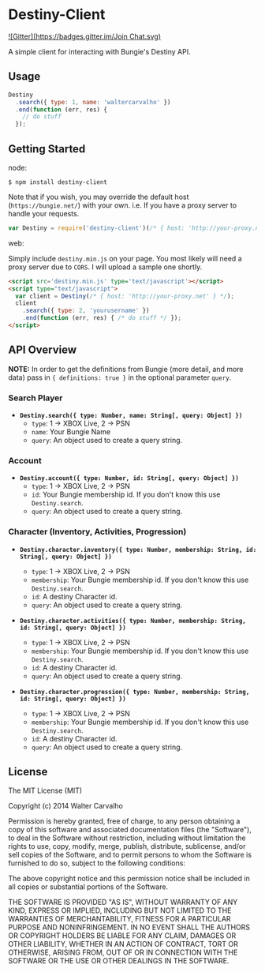 Destiny-Client
====
[![Gitter](https://badges.gitter.im/Join Chat.svg)](https://gitter.im/waltfy/destiny?utm_source=badge&utm_medium=badge&utm_campaign=pr-badge&utm_content=badge)

A simple client for interacting with Bungie's Destiny API.

## Usage

```js
Destiny
  .search({ type: 1, name: 'waltercarvalho' })
  .end(function (err, res) {
    // do stuff
  });
```

## Getting Started

node:

`$ npm install destiny-client`

Note that if you wish, you may override the default host (`https://bungie.net/`) with your own. i.e. If you have a proxy server to handle your requests.

```js
var Destiny = require('destiny-client')(/* { host: 'http://your-proxy.net' } */);
```

web:

Simply include `destiny.min.js` on your page. You most likely will need a proxy server due to `CORS`. I will upload a sample one shortly.

```html
<script src='destiny.min.js' type='text/javascript'></script>
<script type="text/javascript">
  var client = Destiny(/* { host: 'http://your-proxy.net' } */);
  client
    .search({ type: 2, 'yourusername' })
    .end(function (err, res) { /* do stuff */ });
</script>
```

## API Overview

**NOTE:** In order to get the definitions from Bungie (more detail, and more data) pass in `{ definitions: true }` in the optional parameter `query`.

### Search Player

* **`Destiny.search({ type: Number, name: String[, query: Object] })`**
  * `type`: 1 -> XBOX Live, 2 -> PSN
  * `name`: Your Bungie Name
  * `query`: An object used to create a query string.

### Account

* **`Destiny.account({ type: Number, id: String[, query: Object] })`**
  * `type`: 1 -> XBOX Live, 2 -> PSN
  * `id`: Your Bungie membership id. If you don't know this use `Destiny.search`.
  * `query`: An object used to create a query string.

### Character (Inventory, Activities, Progression)

* **`Destiny.character.inventory({ type: Number, membership: String, id: String[, query: Object] })`**
  * `type`: 1 -> XBOX Live, 2 -> PSN
  * `membership`: Your Bungie membership id. If you don't know this use `Destiny.search`.
  * `id`: A destiny Character id.
  * `query`: An object used to create a query string.

* **`Destiny.character.activities({ type: Number, membership: String, id: String[, query: Object] })`**
  * `type`: 1 -> XBOX Live, 2 -> PSN
  * `membership`: Your Bungie membership id. If you don't know this use `Destiny.search`.
  * `id`: A destiny Character id.
  * `query`: An object used to create a query string.

* **`Destiny.character.progression({ type: Number, membership: String, id: String[, query: Object] })`**
  * `type`: 1 -> XBOX Live, 2 -> PSN
  * `membership`: Your Bungie membership id. If you don't know this use `Destiny.search`.
  * `id`: A destiny Character id.
  * `query`: An object used to create a query string.


## License

The MIT License (MIT)

Copyright (c) 2014 Walter Carvalho

Permission is hereby granted, free of charge, to any person obtaining a copy
of this software and associated documentation files (the "Software"), to deal
in the Software without restriction, including without limitation the rights
to use, copy, modify, merge, publish, distribute, sublicense, and/or sell
copies of the Software, and to permit persons to whom the Software is
furnished to do so, subject to the following conditions:

The above copyright notice and this permission notice shall be included in
all copies or substantial portions of the Software.

THE SOFTWARE IS PROVIDED "AS IS", WITHOUT WARRANTY OF ANY KIND, EXPRESS OR
IMPLIED, INCLUDING BUT NOT LIMITED TO THE WARRANTIES OF MERCHANTABILITY,
FITNESS FOR A PARTICULAR PURPOSE AND NONINFRINGEMENT. IN NO EVENT SHALL THE
AUTHORS OR COPYRIGHT HOLDERS BE LIABLE FOR ANY CLAIM, DAMAGES OR OTHER
LIABILITY, WHETHER IN AN ACTION OF CONTRACT, TORT OR OTHERWISE, ARISING FROM,
OUT OF OR IN CONNECTION WITH THE SOFTWARE OR THE USE OR OTHER DEALINGS IN
THE SOFTWARE.
